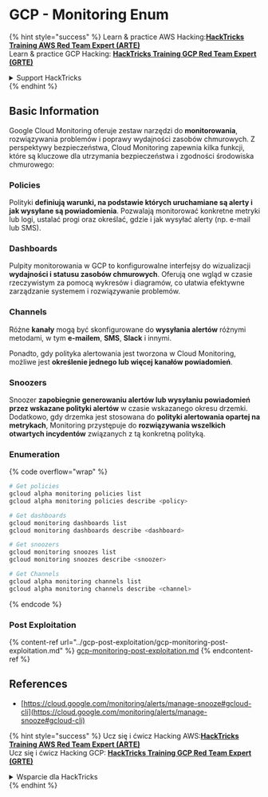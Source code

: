 # GCP - Monitoring Enum

{% hint style="success" %}
Learn & practice AWS Hacking:<img src="../../../.gitbook/assets/image (1).png" alt="" data-size="line">[**HackTricks Training AWS Red Team Expert (ARTE)**](https://training.hacktricks.xyz/courses/arte)<img src="../../../.gitbook/assets/image (1).png" alt="" data-size="line">\
Learn & practice GCP Hacking: <img src="../../../.gitbook/assets/image (2).png" alt="" data-size="line">[**HackTricks Training GCP Red Team Expert (GRTE)**<img src="../../../.gitbook/assets/image (2).png" alt="" data-size="line">](https://training.hacktricks.xyz/courses/grte)

<details>

<summary>Support HackTricks</summary>

* Check the [**subscription plans**](https://github.com/sponsors/carlospolop)!
* **Join the** 💬 [**Discord group**](https://discord.gg/hRep4RUj7f) or the [**telegram group**](https://t.me/peass) or **follow** us on **Twitter** 🐦 [**@hacktricks\_live**](https://twitter.com/hacktricks\_live)**.**
* **Share hacking tricks by submitting PRs to the** [**HackTricks**](https://github.com/carlospolop/hacktricks) and [**HackTricks Cloud**](https://github.com/carlospolop/hacktricks-cloud) github repos.

</details>
{% endhint %}

## Basic Information

Google Cloud Monitoring oferuje zestaw narzędzi do **monitorowania**, rozwiązywania problemów i poprawy wydajności zasobów chmurowych. Z perspektywy bezpieczeństwa, Cloud Monitoring zapewnia kilka funkcji, które są kluczowe dla utrzymania bezpieczeństwa i zgodności środowiska chmurowego:

### Policies

Polityki **definiują warunki, na podstawie których uruchamiane są alerty i jak wysyłane są powiadomienia**. Pozwalają monitorować konkretne metryki lub logi, ustalać progi oraz określać, gdzie i jak wysyłać alerty (np. e-mail lub SMS).

### Dashboards

Pulpity monitorowania w GCP to konfigurowalne interfejsy do wizualizacji **wydajności i statusu zasobów chmurowych**. Oferują one wgląd w czasie rzeczywistym za pomocą wykresów i diagramów, co ułatwia efektywne zarządzanie systemem i rozwiązywanie problemów.

### Channels

Różne **kanały** mogą być skonfigurowane do **wysyłania alertów** różnymi metodami, w tym **e-mailem**, **SMS**, **Slack** i innymi.

Ponadto, gdy polityka alertowania jest tworzona w Cloud Monitoring, możliwe jest **określenie jednego lub więcej kanałów powiadomień**.

### Snoozers

Snoozer **zapobiegnie generowaniu alertów lub wysyłaniu powiadomień przez wskazane polityki alertów** w czasie wskazanego okresu drzemki. Dodatkowo, gdy drzemka jest stosowana do **polityki alertowania opartej na metrykach**, Monitoring przystępuje do **rozwiązywania wszelkich otwartych incydentów** związanych z tą konkretną polityką.

### Enumeration

{% code overflow="wrap" %}
```bash
# Get policies
gcloud alpha monitoring policies list
gcloud alpha monitoring policies describe <policy>

# Get dashboards
gcloud monitoring dashboards list
gcloud monitoring dashboards describe <dashboard>

# Get snoozers
gcloud monitoring snoozes list
gcloud monitoring snoozes describe <snoozer>

# Get Channels
gcloud alpha monitoring channels list
gcloud alpha monitoring channels describe <channel>
```
{% endcode %}

### Post Exploitation

{% content-ref url="../gcp-post-exploitation/gcp-monitoring-post-exploitation.md" %}
[gcp-monitoring-post-exploitation.md](../gcp-post-exploitation/gcp-monitoring-post-exploitation.md)
{% endcontent-ref %}

## References

* [https://cloud.google.com/monitoring/alerts/manage-snooze#gcloud-cli](https://cloud.google.com/monitoring/alerts/manage-snooze#gcloud-cli)

{% hint style="success" %}
Ucz się i ćwicz Hacking AWS:<img src="../../../.gitbook/assets/image (1).png" alt="" data-size="line">[**HackTricks Training AWS Red Team Expert (ARTE)**](https://training.hacktricks.xyz/courses/arte)<img src="../../../.gitbook/assets/image (1).png" alt="" data-size="line">\
Ucz się i ćwicz Hacking GCP: <img src="../../../.gitbook/assets/image (2).png" alt="" data-size="line">[**HackTricks Training GCP Red Team Expert (GRTE)**<img src="../../../.gitbook/assets/image (2).png" alt="" data-size="line">](https://training.hacktricks.xyz/courses/grte)

<details>

<summary>Wsparcie dla HackTricks</summary>

* Sprawdź [**plany subskrypcyjne**](https://github.com/sponsors/carlospolop)!
* **Dołącz do** 💬 [**grupy Discord**](https://discord.gg/hRep4RUj7f) lub [**grupy telegramowej**](https://t.me/peass) lub **śledź** nas na **Twitterze** 🐦 [**@hacktricks\_live**](https://twitter.com/hacktricks\_live)**.**
* **Dziel się trikami hackingowymi, przesyłając PR-y do** [**HackTricks**](https://github.com/carlospolop/hacktricks) i [**HackTricks Cloud**](https://github.com/carlospolop/hacktricks-cloud) repozytoriów na githubie.

</details>
{% endhint %}
